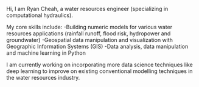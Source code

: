 Hi, I am Ryan Cheah, a water resources engineer (specializing in computational hydraulics).

My core skills include:
-Building numeric models for various water resources applications (rainfall runoff, flood risk, hydropower and groundwater)
-Geospatial data manipulation and visualization with Geographic Information Systems (GIS)
-Data analysis, data manipulation and machine learning in Python

I am currently working on incorporating more data science techniques like deep learning to improve on existing conventional modelling techniques in the water resources industry.
